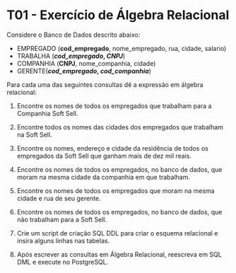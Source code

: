 # T01 - Exercício de Álgebra Relacional

Considere o Banco de Dados descrito abaixo:

- EMPREGADO (**cod_empregado**, nome_empregado, rua, cidade, salario)
- TRABALHA (**_cod_empregado_, _CNPJ_**)
- COMPANHIA (**CNPJ**, nome_companhia, cidade)
- GERENTE(**_cod_empregado_, _cod_companhia_**)

Para cada uma das seguintes consultas dê a expressão em álgebra relacional:

1. Encontre os nomes de todos os empregados que trabalham para a Companhia Soft Sell.

2. Encontre todos os nomes das cidades dos empregados que trabalham na Soft Sell.

3. Encontre os nomes, endereço e cidade da residência de todos os empregados da Soft Sell que ganham mais de dez  mil reais.

4. Encontre os nomes de todos os empregados, no banco de dados, que moram na mesma cidade da companhia em que trabalham.

5. Encontre os nomes de todos os empregados que moram na mesma cidade e rua de seu gerente.

6. Encontre os nomes de todos os empregados, no banco de dados, que não trabalham para a Soft Sell.

7. Crie um script de criação SQL DDL para criar o esquema relacional e insira alguns linhas nas tabelas.

8. Após escrever as consultas em Álgebra Relacional, reescreva em SQL DML e execute no PostgreSQL.
